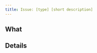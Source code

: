 ```yaml
---
title: Issue: [type] [short description]
---
```

<!-- [type]: What is this issue for? A bug report? A feature request? -->

<!--
Please make sure you've checked that your issue hasn't already been raised within this repository.
If you need help with submitting an issue, please get in touch with the Origami Team at origami.support@ft.com or #origami-support on Slack.
-->
## What
<!-- A clear description of what the problem or feature request is -->

## Details
<!--
If it is a bug:
- describe what the expected behaviour is, and what is actually happening
- add steps on how to reproduce it
- describe the environment you are having this problem in
	- Browser + version (e.g. Chrome 70)
	- Device (e.g. iPhone X, Desktop)
	- provide screenshots to illustrate your problem
If it is a feature request:
	- explain what prompted this request — e.g. is it something that you regularly make a workaround for?
	- describe what the new feature would do and how it would be used
	- explain what alternatives you have explored / considered
	- where possible, attach designs for the style of the new feature
-->

<!--
## Additional information
For either type of issue:
	- please add any other comments or details you might have
	- if you've had a conversation about this with someone, please reference that person in this issue
	- if there is a similar or related issue, please link to it
-->
